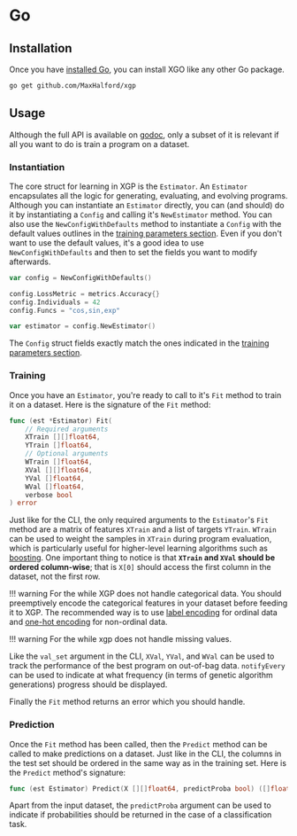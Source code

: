 # Go

## Installation

Once you have [installed Go](https://golang.org/dl/), you can install XGO like any other Go package.

```sh
go get github.com/MaxHalford/xgp
```

## Usage

Although the full API is available on [godoc](https://godoc.org/github.com/MaxHalford/xgp), only a subset of it is relevant if all you want to do is train a program on a dataset.

### Instantiation

The core struct for learning in XGP is the `Estimator`. An `Estimator` encapsulates all the logic for generating, evaluating, and evolving programs. Although you can instantiate an `Estimator` directly, you can (and should) do it by instantiating a `Config` and calling it's `NewEstimator` method. You can also use the `NewConfigWithDefaults` method to instantiate a `Config` with the default values outlines in the [training parameters section](training-parameters.md). Even if you don't want to use the default values, it's a good idea to use `NewConfigWithDefaults` and then to set the fields you want to modify afterwards.

```go
var config = NewConfigWithDefaults()

config.LossMetric = metrics.Accuracy{}
config.Individuals = 42
config.Funcs = "cos,sin,exp"

var estimator = config.NewEstimator()
```

The `Config` struct fields exactly match the ones indicated in the [training parameters section](training-parameters.md).

### Training

Once you have an `Estimator`, you're ready to call to it's `Fit` method to train it on a dataset. Here is the signature of the `Fit` method:

```go
func (est *Estimator) Fit(
    // Required arguments
    XTrain [][]float64,
    YTrain []float64,
    // Optional arguments
    WTrain []float64,
    XVal [][]float64,
    YVal []float64,
    WVal []float64,
    verbose bool
) error
```

Just like for the CLI, the only required arguments to the `Estimator`'s `Fit` method are a matrix of features `XTrain` and a list of targets `YTrain`. `WTrain` can be used to weight the samples in `XTrain` during program evaluation, which is particularly useful for higher-level learning algorithms such as [boosting](https://www.wikiwand.com/en/Boosting_(machine_learning)). One important thing to notice is that **`XTrain` and `XVal` should be ordered column-wise**; that is `X[0]` should access the first column in the dataset, not the first row.

!!! warning
    For the while XGP does not handle categorical data. You should preemptively encode the categorical features in your dataset before feeding it to XGP. The recommended way is to use [label encoding](http://scikit-learn.org/stable/modules/preprocessing_targets.html#label-encoding) for ordinal data and [one-hot encoding](http://scikit-learn.org/stable/modules/preprocessing.html#encoding-categorical-features) for non-ordinal data.

!!! warning
    For the while xgp does not handle missing values.

Like the `val_set` argument in the CLI, `XVal`, `YVal`, and `WVal` can be used to track the performance of the best program on out-of-bag data. `notifyEvery` can be used to indicate at what frequency (in terms of genetic algorithm generations) progress should be displayed.

Finally the `Fit` method returns an error which you should handle.

### Prediction

Once the `Fit` method has been called, then the `Predict` method can be called to make predictions on a dataset. Just like in the CLI, the columns in the test set should be ordered in the same way as in the training set. Here is the `Predict` method's signature:

```go
func (est Estimator) Predict(X [][]float64, predictProba bool) ([]float64, error)
```

Apart from the input dataset, the `predictProba` argument can be used to indicate if probabilities should be returned in the case of a classification task.

